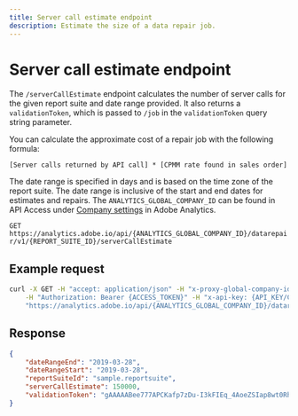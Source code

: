 ```yaml
---
title: Server call estimate endpoint
description: Estimate the size of a data repair job.
---
```


# Server call estimate endpoint

The `/serverCallEstimate` endpoint calculates the number of server calls for the given report suite and date range provided.  It also returns a `validationToken`, which is passed to `/job` in the `validationToken` query string parameter.

You can calculate the approximate cost of a repair job with the following formula:

`[Server calls returned by API call] * [CPMM rate found in sales order]`

The date range is specified in days and is based on the time zone of the report suite. The date range is inclusive of the start and end dates for estimates and repairs. The `ANALYTICS_GLOBAL_COMPANY_ID` can be found in API Access under [Company settings](https://experienceleague.adobe.com/docs/analytics/admin/company-settings/c-company-settings.html) in Adobe Analytics.

`GET https://analytics.adobe.io/api/{ANALYTICS_GLOBAL_COMPANY_ID}/datarepair/v1/{REPORT_SUITE_ID}/serverCallEstimate`

## Example request

```sh
curl -X GET -H "accept: application/json" -H "x-proxy-global-company-id: {ANALYTICS_GLOBAL_COMPANY_ID}" \
    -H "Authorization: Bearer {ACCESS_TOKEN}" -H "x-api-key: {API_KEY/CLIENT_ID}" \
    "https://analytics.adobe.io/api/{ANALYTICS_GLOBAL_COMPANY_ID}/datarepair/v1/{REPORT_SUITE_ID}/serverCallEstimate?dateRangeStart={YYYY-MM-DD}&dateRangeEnd={YYYY-MM-DD}"
```

## Response

```json
{
    "dateRangeEnd": "2019-03-28",
    "dateRangeStart": "2019-03-28",
    "reportSuiteId": "sample.reportsuite",
    "serverCallEstimate": 150000,
    "validationToken": "gAAAAABee777APCKafp7zDu-I3kFIEq_4AoeZSIap8wt0RhgNHmVdjnlrKCjPOo_PW74uj0qvDPG9B_SiYOe4p1Rg6Um1vCpL7dLwtkBX7i8wNheVPhb2j4nAapE-k6WPVcdP7FXNdjKvogMwHBEvGpAz6uO6TmpxwZUa3LMixaeN65BOFZW3i9ZnzZ400oCHte6XAX6Mo7QF-PyZZ6D--693K0cO_oUYg=="
}
```

